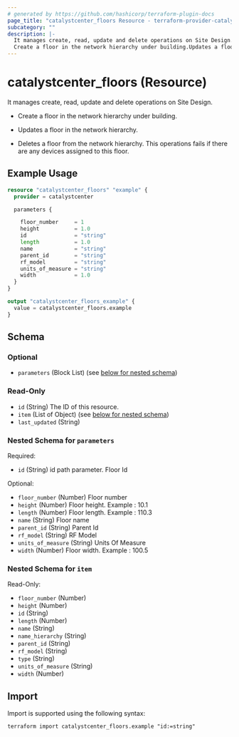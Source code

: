 ```yaml
---
# generated by https://github.com/hashicorp/terraform-plugin-docs
page_title: "catalystcenter_floors Resource - terraform-provider-catalystcenter"
subcategory: ""
description: |-
  It manages create, read, update and delete operations on Site Design.
  Create a floor in the network hierarchy under building.Updates a floor in the network hierarchy.Deletes a floor from the network hierarchy. This operations fails if there are any devices assigned to this floor.
---
```


# catalystcenter_floors (Resource)

It manages create, read, update and delete operations on Site Design.

- Create a floor in the network hierarchy under building.

- Updates a floor in the network hierarchy.

- Deletes a floor from the network hierarchy. This operations fails if there are any devices assigned to this floor.

## Example Usage

```terraform
resource "catalystcenter_floors" "example" {
  provider = catalystcenter

  parameters {

    floor_number     = 1
    height           = 1.0
    id               = "string"
    length           = 1.0
    name             = "string"
    parent_id        = "string"
    rf_model         = "string"
    units_of_measure = "string"
    width            = 1.0
  }
}

output "catalystcenter_floors_example" {
  value = catalystcenter_floors.example
}
```

<!-- schema generated by tfplugindocs -->
## Schema

### Optional

- `parameters` (Block List) (see [below for nested schema](#nestedblock--parameters))

### Read-Only

- `id` (String) The ID of this resource.
- `item` (List of Object) (see [below for nested schema](#nestedatt--item))
- `last_updated` (String)

<a id="nestedblock--parameters"></a>
### Nested Schema for `parameters`

Required:

- `id` (String) id path parameter. Floor Id

Optional:

- `floor_number` (Number) Floor number
- `height` (Number) Floor height. Example : 10.1
- `length` (Number) Floor length. Example : 110.3
- `name` (String) Floor name
- `parent_id` (String) Parent Id
- `rf_model` (String) RF Model
- `units_of_measure` (String) Units Of Measure
- `width` (Number) Floor width. Example : 100.5


<a id="nestedatt--item"></a>
### Nested Schema for `item`

Read-Only:

- `floor_number` (Number)
- `height` (Number)
- `id` (String)
- `length` (Number)
- `name` (String)
- `name_hierarchy` (String)
- `parent_id` (String)
- `rf_model` (String)
- `type` (String)
- `units_of_measure` (String)
- `width` (Number)

## Import

Import is supported using the following syntax:

```shell
terraform import catalystcenter_floors.example "id:=string"
```
